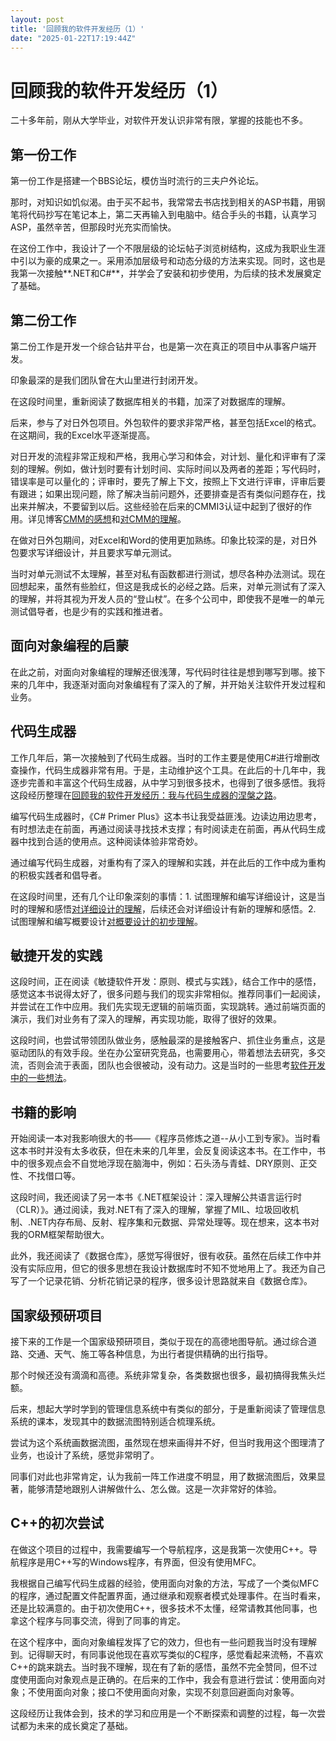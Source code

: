 ```yaml
---
layout: post
title: '回顾我的软件开发经历（1）'
date: "2025-01-22T17:19:44Z"
---
```

回顾我的软件开发经历（1）
=============

二十多年前，刚从大学毕业，对软件开发认识非常有限，掌握的技能也不多。

第一份工作
-----

第一份工作是搭建一个BBS论坛，模仿当时流行的三夫户外论坛。

那时，对知识如饥似渴。由于买不起书，我常常去书店找到相关的ASP书籍，用钢笔将代码抄写在笔记本上，第二天再输入到电脑中。结合手头的书籍，认真学习ASP，虽然辛苦，但那段时光充实而愉快。

在这份工作中，我设计了一个不限层级的论坛帖子浏览树结构，这成为我职业生涯中引以为豪的成果之一。采用添加层级号和动态分级的方法来实现。同时，这也是我第一次接触\*\*.NET和C#\*\*，并学会了安装和初步使用，为后续的技术发展奠定了基础。

第二份工作
-----

第二份工作是开发一个综合钻井平台，也是第一次在真正的项目中从事客户端开发。

印象最深的是我们团队曾在大山里进行封闭开发。

在这段时间里，重新阅读了数据库相关的书籍，加深了对数据库的理解。

后来，参与了对日外包项目。外包软件的要求非常严格，甚至包括Excel的格式。在这期间，我的Excel水平逐渐提高。

对日开发的流程非常正规和严格，我用心学习和体会，对计划、量化和评审有了深刻的理解。例如，做计划时要有计划时间、实际时间以及两者的差距；写代码时，错误率是可以量化的；评审时，要先了解上下文，按照上下文进行评审，评审后要有跟进；如果出现问题，除了解决当前问题外，还要排查是否有类似问题存在，找出来并解决，不要留到以后。这些经验在后来的CMMI3认证中起到了很好的作用。详见博客[CMM的感想](https://www.cnblogs.com/admin11/archive/2005/07/22/198252.html)和[对CMM的理解](https://www.cnblogs.com/admin11/archive/2005/08/19/218597.html)。

在做对日外包期间，对Excel和Word的使用更加熟练。印象比较深的是，对日外包要求写详细设计，并且要求写单元测试。

当时对单元测试不太理解，甚至对私有函数都进行测试，想尽各种办法测试。现在回想起来，虽然有些脸红，但这是我成长的必经之路。后来，对单元测试有了深入的理解，并将其视为开发人员的“登山杖”。在多个公司中，即使我不是唯一的单元测试倡导者，也是少有的实践和推进者。

面向对象编程的启蒙
---------

在此之前，对面向对象编程的理解还很浅薄，写代码时往往是想到哪写到哪。接下来的几年中，我逐渐对面向对象编程有了深入的了解，并开始关注软件开发过程和业务。

代码生成器
-----

工作几年后，第一次接触到了代码生成器。当时的工作主要是使用C#进行增删改查操作，代码生成器非常有用。于是，主动维护这个工具。在此后的十几年中，我逐步完善和丰富这个代码生成器，从中学习到很多技术，也得到了很多感悟。我将这段经历整理在[回顾我的软件开发经历：我与代码生成器的涅槃之路](https://www.cnblogs.com/Rong-/p/18682641)。

编写代码生成器时，《C# Primer Plus》这本书让我受益匪浅。边读边用边思考，有时想法走在前面，再通过阅读寻找技术支撑；有时阅读走在前面，再从代码生成器中找到合适的使用点。这种阅读体验非常奇妙。

通过编写代码生成器，对重构有了深入的理解和实践，并在此后的工作中成为重构的积极实践者和倡导者。

在这段时间里，还有几个让印象深刻的事情：1. 试图理解和编写详细设计，这是当时的理解和感悟[对详细设计的理解](https://www.cnblogs.com/admin11/archive/2005/08/19/218594.html)，后续还会对详细设计有新的理解和感悟。2. 试图理解和编写概要设计[对概要设计的初步理解](https://www.cnblogs.com/admin11/archive/2006/06/08/420311.html)。

敏捷开发的实践
-------

这段时间，正在阅读《敏捷软件开发：原则、模式与实践》，结合工作中的感悟，感觉这本书说得太好了，很多问题与我们的现实非常相似。推荐同事们一起阅读，并尝试在工作中应用。我们先实现无逻辑的前端页面，实现跳转。通过前端页面的演示，我们对业务有了深入的理解，再实现功能，取得了很好的效果。

这段时间，也尝试带领团队做业务，感触最深的是接触客户、抓住业务重点，这是驱动团队的有效手段。坐在办公室研究竞品，也需要用心，带着想法去研究，多交流，否则会流于表面，团队也会很被动，没有动力。这是当时的一些思考[软件开发中的一些想法](https://www.cnblogs.com/admin11/archive/2007/02/15/650893.html)。

书籍的影响
-----

开始阅读一本对我影响很大的书——《程序员修炼之道--从小工到专家》。当时看这本书时并没有太多收获，但在未来的几年里，会反复阅读这本书。在工作中，书中的很多观点会不自觉地浮现在脑海中，例如：石头汤与青蛙、DRY原则、正交性、不找借口等。

这段时间，我还阅读了另一本书《.NET框架设计：深入理解公共语言运行时（CLR）》。通过阅读，我对.NET有了深入的理解，掌握了MIL、垃圾回收机制、.NET内存布局、反射、程序集和元数据、异常处理等。现在想来，这本书对我的ORM框架帮助很大。

此外，我还阅读了《数据仓库》，感觉写得很好，很有收获。虽然在后续工作中并没有实际应用，但它的很多思想在我设计数据库时不知不觉地用上了。我还为自己写了一个记录花销、分析花销记录的程序，很多设计思路就来自《数据仓库》。

国家级预研项目
-------

接下来的工作是一个国家级预研项目，类似于现在的高德地图导航。通过综合道路、交通、天气、施工等各种信息，为出行者提供精确的出行指导。

那个时候还没有滴滴和高德。系统非常复杂，各类数据也很多，最初搞得我焦头烂额。

后来，想起大学时学到的管理信息系统中有类似的部分，于是重新阅读了管理信息系统的课本，发现其中的数据流图特别适合梳理系统。

尝试为这个系统画数据流图，虽然现在想来画得并不好，但当时我用这个图理清了业务，也设计了系统，感觉非常明了。

同事们对此也非常肯定，认为我前一阵工作进度不明显，用了数据流图后，效果显著，能够清楚地跟别人讲解做什么、怎么做。这是一次非常好的体验。

C++的初次尝试
--------

在做这个项目的过程中，我需要编写一个导航程序，这是我第一次使用C++。导航程序是用C++写的Windows程序，有界面，但没有使用MFC。

我根据自己编写代码生成器的经验，使用面向对象的方法，写成了一个类似MFC的程序，通过配置文件配置界面，通过继承和观察者模式处理事件。在当时看来，还是比较满意的。由于初次使用C++，很多技术不太懂，经常请教其他同事，也拿这个程序与同事交流，得到了同事的肯定。

在这个程序中，面向对象编程发挥了它的效力，但也有一些问题我当时没有理解到。记得聊天时，有同事说他现在喜欢写类似的C程序，感觉看起来流畅，不喜欢C++的跳来跳去。当时我不理解，现在有了新的感悟，虽然不完全赞同，但不过度使用面向对象观点是正确的。在后来的工作中，我会有意进行尝试：使用面向对象；不使用面向对象；接口不使用面向对象，实现不刻意回避面向对象等。

这段经历让我体会到，技术的学习和应用是一个不断探索和调整的过程，每一次尝试都为未来的成长奠定了基础。
